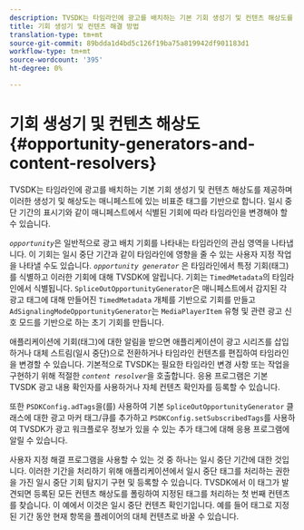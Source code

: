 ```yaml
---
description: TVSDK는 타임라인에 광고를 배치하는 기본 기회 생성기 및 컨텐츠 해상도를 제공하며 이러한 생성기 및 해상도는 매니페스트에 있는 비표준 태그를 기반으로 합니다. 일시 중단 기간의 표시기와 같이 매니페스트에서 식별된 기회에 따라 타임라인을 변경해야 할 수 있습니다.
title: 기회 생성기 및 컨텐츠 해결 방법
translation-type: tm+mt
source-git-commit: 89bdda1d4bd5c126f19ba75a819942df901183d1
workflow-type: tm+mt
source-wordcount: '395'
ht-degree: 0%

---
```



# 기회 생성기 및 컨텐츠 해상도{#opportunity-generators-and-content-resolvers}

TVSDK는 타임라인에 광고를 배치하는 기본 기회 생성기 및 컨텐츠 해상도를 제공하며 이러한 생성기 및 해상도는 매니페스트에 있는 비표준 태그를 기반으로 합니다. 일시 중단 기간의 표시기와 같이 매니페스트에서 식별된 기회에 따라 타임라인을 변경해야 할 수 있습니다.

*`opportunity`*&#x200B;은 일반적으로 광고 배치 기회를 나타내는 타임라인의 관심 영역을 나타냅니다. 이 기회는 일시 중단 기간과 같이 타임라인에 영향을 줄 수 있는 사용자 지정 작업을 나타낼 수도 있습니다. *`opportunity generator`* 은 타임라인에서 특정 기회(태그)를 식별하고 이러한 기회에 대해 TVSDK에 알립니다. 기회는 `TimedMetadata`의 타임라인에서 식별됩니다. `SpliceOutOpportunityGenerator`은 매니페스트에서 감지된 각 광고 태그에 대해 만들어진 `TimedMetadata` 개체를 기반으로 기회를 만들고 `AdSignalingModeOpportunityGenerator`는 `MediaPlayerItem` 유형 및 관련 광고 신호 모드를 기반으로 하는 초기 기회를 만듭니다.

애플리케이션에 기회(태그)에 대한 알림을 받으면 애플리케이션이 광고 시리즈를 삽입하거나 대체 스트림(일시 중단)으로 전환하거나 타임라인 컨텐츠를 편집하여 타임라인을 변경할 수 있습니다. 기본적으로 TVSDK는 필요한 타임라인 변경 사항 또는 작업을 구현하기 위해 적절한 *`content resolver`*&#x200B;을 호출합니다. 응용 프로그램은 기본 TVSDK 광고 내용 확인자를 사용하거나 자체 컨텐츠 확인자를 등록할 수 있습니다.

또한 `PSDKConfig.adTags`을(를) 사용하여 기본 `SpliceOutOpportunityGenerator` 클래스에 대한 광고 마커 태그/큐를 추가하고 `PSDKConfig.setSubscribedTags`를 사용하여 TVSDK가 광고 워크플로우 정보가 있을 수 있는 추가 태그에 대해 응용 프로그램에 알릴 수 있습니다.

사용자 지정 해결 프로그램을 사용할 수 있는 것 중 하나는 일시 중단 기간에 대한 것입니다. 이러한 기간을 처리하기 위해 애플리케이션에서 일시 중단 태그를 처리하는 권한을 가진 일시 중단 기회 탐지기 구현 및 등록할 수 있습니다. TVSDK에서 이 태그가 발견되면 등록된 모든 컨텐츠 해상도를 폴링하여 지정된 태그를 처리하는 첫 번째 컨텐츠를 찾습니다. 이 예에서 이것은 일시 중단 컨텐츠 확인기입니다. 예를 들어 태그로 지정된 기간 동안 현재 항목을 플레이어의 대체 컨텐츠로 바꿀 수 있습니다.
